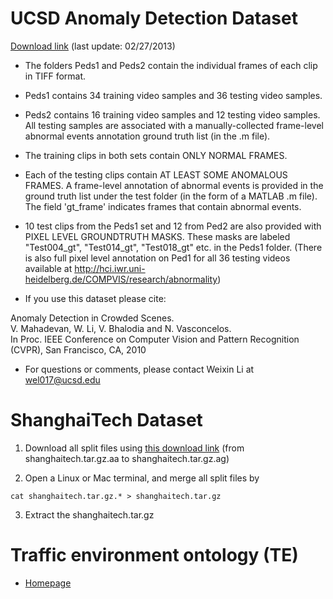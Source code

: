 # UCSD Anomaly Detection Dataset
[Download link](http://www.svcl.ucsd.edu/projects/anomaly/UCSD_Anomaly_Dataset.tar.gz) (last update: 02/27/2013)

* The folders Peds1 and Peds2 contain the individual frames of each clip in TIFF format.

* Peds1 contains 34 training video samples and 36 testing video samples. 

* Peds2 contains 16 training video samples and 12 testing video samples. 
All testing samples are associated with a manually-collected frame-level abnormal events annotation ground truth list (in the .m file).
   
* The training clips in both sets contain ONLY NORMAL FRAMES. 

* Each of the testing clips contain AT LEAST SOME ANOMALOUS FRAMES. 
A frame-level annotation of abnormal events is provided in the ground truth list under the test folder (in the form of a MATLAB .m file). 
The field 'gt_frame' indicates frames that contain abnormal events.

* 10 test clips from the Peds1 set and 12 from Ped2 are also provided with PIXEL LEVEL GROUNDTRUTH MASKS.
These masks are labeled "Test004_gt", "Test014_gt", "Test018_gt" etc. in the Peds1 folder. 
(There is also full pixel level annotation on Ped1 for all 36 testing videos available at http://hci.iwr.uni-heidelberg.de/COMPVIS/research/abnormality)

* If you use this dataset please cite:

Anomaly Detection in Crowded Scenes.  
V. Mahadevan, W. Li, V. Bhalodia and N. Vasconcelos.  
In Proc. IEEE Conference on Computer Vision and Pattern Recognition (CVPR), San Francisco, CA, 2010

* For questions or comments, please contact Weixin Li at wel017@ucsd.edu


# ShanghaiTech Dataset
1. Download all split files using [this download link](https://onedrive.live.com/?id=303FB25922AAD438%2173214&cid=303FB25922AAD438)
(from shanghaitech.tar.gz.aa to shanghaitech.tar.gz.ag)

2. Open a Linux or Mac terminal, and merge all split files by 
```shell
cat shanghaitech.tar.gz.* > shanghaitech.tar.gz
```

3. Extract the shanghaitech.tar.gz


# Traffic environment ontology (TE)
- [Homepage](https://spec.edmcouncil.org/auto/ontology/DE/TrafficEnvironment/)
